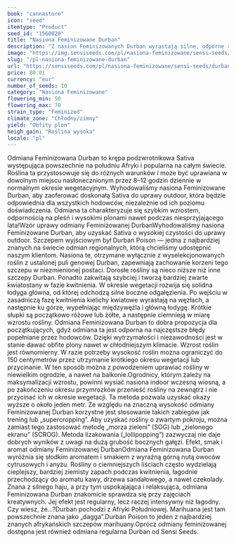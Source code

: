```yaml
---
book: "cannastore"
icon: "seed"
itemtype: "Product"
seed_id: "1560020"
title: "Nasiona Feminizowane Durban"
description: "Z nasion Feminizowanych Durban wyrastają silne, odporne rośliny zawierające 90% genów Sativa. Pozwalają uzyskać dobry plon nawet w niskich temperaturach."
image: "https://img.sensiseeds.com/pl/nasiona-feminizowane/sensi-seeds/durban-feminizowane-image.png"
slug: "/pl-nasiona-feminizowane-durban"
url: "https://sensiseeds.com/pl/nasiona-feminizowane/sensi-seeds/durban-feminizowane?a_aid=cannastore"
price: 80.01
currency: "eur"
number_of_seeds: 10
category: "Nasiona Feminizowane"
flowering_min: 50
flowering_max: 70
strain_type: "Feminized"
climate_zone: "Chłodny/zimny"
yield: "Obfity plon"
heigh_gain: "Roślina wysoka"
locale: "pl"
---
```

Odmiana Feminizowana Durban to krępa podzwrotnikowa Sativa występująca powszechnie na południu Afryki i popularna na całym świecie. Roślina ta przystosowuje się do różnych warunków i może być uprawiana w dowolnym miejscu nasłonecznionym przez 8–12 godzin dziennie w normalnym okresie wegetacyjnym. Wyhodowaliśmy nasiona Feminizowane Durban, aby zaoferować doskonałą Sativa do uprawy outdoor, która będzie odpowiednia dla wszystkich hodowców, niezależnie od ich poziomu doświadczenia. Odmiana ta charakteryzuje się szybkim wzrostem, odpornością na pleśń i wysokimi plonami nawet podczas niesprzyjającego lata!Wzór uprawy odmiany Feminizowanej DurbanWyhodowaliśmy nasiona Feminizowane Durban, aby uzyskać Sativa o wysokiej czystości do uprawy outdoor. Szczepem wyjściowym był Durban Poison — jedna z najbardziej znanych na świecie odmian regionalnych, którą chcieliśmy udostępnić naszym klientom. Nasiona te, otrzymane wyłącznie z wyselekcjonowanych roślin z ustalonej puli genowej Durban, zapewniają zachowanie korzeni tego szczepu w niezmienionej postaci. Dorosłe rośliny są nieco niższe niż inne szczepy Durban. Ponadto zakwitają szybciej i tworzą bardziej zwarte kwiatostany w fazie kwitnienia. W okresie wegetacji rozwija się solidna łodyga główna, od której odchodzą silne boczne odgałęzienia. Po wejściu w zasadniczą fazę kwitnienia kielichy kwiatowe wyrastają na węzłach, a następnie ku górze, wypełniając międzywęźla i główną łodygę. Krótkie słupki są początkowo różowe lub żółte, a następnie ciemnieją w miarę wzrostu rośliny. Odmiana Feminizowana Durban to dobra propozycja dla początkujących, gdyż odmiana ta jest odporna na najczęstsze błędy popełniane przez hodowców. Dzięki wytrzymałości i niezawodności jest w stanie dawać obfite plony nawet w chłodniejszym klimacie. Wzrost roślin jest równomierny. W razie potrzeby wysokość roślin można ograniczyć do 150 centymetrów przez utrzymanie krótkiego okresu wegetacji lub przycinanie. W ten sposób można z powodzeniem uprawiać rośliny w niewielkim ogrodzie, a nawet na balkonie.Ogrodnicy, którym zależy na maksymalizacji wzrostu, powinni wysiać nasiona indoor wczesną wiosną, a po zakończeniu okresu przymrozków przenieść rośliny na zewnątrz i nie przycinać ich w okresie wegetacji. Ta metoda pozwala uzyskać okazy wyższe o około jeden metr. Ze względu na znaczną wysokość odmiany Feminizowanej Durban korzystne jest stosowanie takich zabiegów jak trening lub „supercropping”. Aby uzyskać rośliny o zwartym pokroju, można zamiast tego zastosować metodę „morza zieleni” (SOG) lub „zielonego ekranu” (SCROG). Metoda lizakowania („lollipopping”) zazwyczaj nie daje dobrych wyników z uwagi na dużą grubość bocznych gałęzi. Efekt, smak i aromat odmiany Feminizowanej DurbanOdmiana Feminizowana Durban wyróżnia się słodkim aromatem i smakiem z wyraźną górną nutą owoców cytrusowych i anyżu. Rośliny o ciemniejszych liściach często wydzielają cieplejszy, bardziej ziemisty zapach podczas kwitnienia, łagodnie przechodzący do aromatu kawy, drzewa sandałowego, a nawet czekolady. Znana z silnego haju, a przy tym uspokajająca i relaksująca, odmiana Feminizowana Durban znakomicie sprawdza się przy zajęciach kreatywnych. Jej efekt jest regularny, lecz raczej intensywny niż łagodny. Czy wiesz, że…?Durban pochodzi z Afryki Południowej. Marihuana jest tam powszechnie znana jako „dagga”.Durban Poison to jeden z najbardziej znanych afrykańskich szczepów marihuany.Oprócz odmiany feminizowanej dostępna jest również odmiana regularna Durban od Sensi Seeds.
